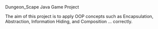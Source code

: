 Dungeon_Scape Java Game Project

The aim of this project is to apply OOP concepts such as Encapsulation, Abstraction, Information Hiding, and Composition ... correctly.


